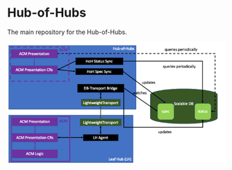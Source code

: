 # Hub-of-Hubs

The main repository for the Hub-of-Hubs.

![ArchitectureDiagram](images/ScalableHOHArchitecture.png)
